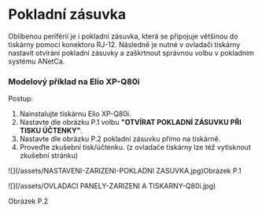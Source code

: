 # Pokladní zásuvka

Oblíbenou periférií je i pokladní zásuvka, která se připojuje většinou do tiskárny pomocí konektoru RJ-12. Následně je nutné v ovladači tiskárny nastavit otvírání pokladní zásuvky a zaškrtnout správnou volbu v pokladním systému ANetCa.



### Modelový příklad na Elio XP-Q80i

Postup:

1. Nainstalujte tiskárnu Elio XP-Q80i.
2. Nastavte dle obrázku P.1 volbu **"OTVÍRAT POKLADNÍ ZÁSUVKU PŘI TISKU ÚČTENKY"**.
3. Nastavte dle obrázku P.2 pokladní zásuvku přímo na tiskárně.
4. Proveďte zkušební tisk/účtenku. \(z ovladače tiskárny lze též vytisknout zkušební stránku\)



![](/assets/NASTAVENI-ZARIZENI-POKLADNI ZASUVKA.jpg)Obrázek P.1



![](/assets/OVLADACI PANELY-ZARIZENI A TISKARNY-Q80i.jpg)

Obrázek P.2

